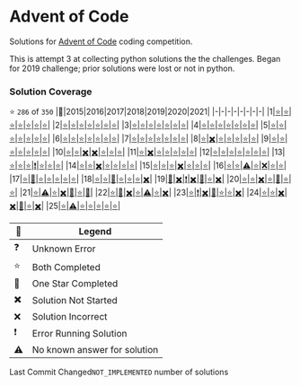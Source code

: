 # Advent of Code
Solutions for [Advent of Code](https://adventofcode.com/) coding competition.

This is attempt 3 at collecting python solutions the the challenges. Began for 2019 challenge; prior solutions were lost or not in python.

### Solution Coverage
:star: `286` of `350`
|:christmas_tree:|2015|2016|2017|2018|2019|2020|2021|
|-|-|-|-|-|-|-|-|
|1|[:star:](http://adventofcode.com/2015/day/1)|[:star:](http://adventofcode.com/2016/day/1)|[:star:](http://adventofcode.com/2017/day/1)|[:star:](http://adventofcode.com/2018/day/1)|[:star:](http://adventofcode.com/2019/day/1)|[:star:](http://adventofcode.com/2020/day/1)|[:star:](http://adventofcode.com/2021/day/1)|
|2|[:star:](http://adventofcode.com/2015/day/2)|[:star:](http://adventofcode.com/2016/day/2)|[:star:](http://adventofcode.com/2017/day/2)|[:star:](http://adventofcode.com/2018/day/2)|[:star:](http://adventofcode.com/2019/day/2)|[:star:](http://adventofcode.com/2020/day/2)|[:star:](http://adventofcode.com/2021/day/2)|
|3|[:star:](http://adventofcode.com/2015/day/3)|[:star:](http://adventofcode.com/2016/day/3)|[:star:](http://adventofcode.com/2017/day/3)|[:star:](http://adventofcode.com/2018/day/3)|[:star:](http://adventofcode.com/2019/day/3)|[:star:](http://adventofcode.com/2020/day/3)|[:star:](http://adventofcode.com/2021/day/3)|
|4|[:star:](http://adventofcode.com/2015/day/4)|[:star:](http://adventofcode.com/2016/day/4)|[:star:](http://adventofcode.com/2017/day/4)|[:star:](http://adventofcode.com/2018/day/4)|[:star:](http://adventofcode.com/2019/day/4)|[:star:](http://adventofcode.com/2020/day/4)|[:star:](http://adventofcode.com/2021/day/4)|
|5|[:star:](http://adventofcode.com/2015/day/5)|[:star:](http://adventofcode.com/2016/day/5)|[:star:](http://adventofcode.com/2017/day/5)|[:star:](http://adventofcode.com/2018/day/5)|[:star:](http://adventofcode.com/2019/day/5)|[:star:](http://adventofcode.com/2020/day/5)|[:star:](http://adventofcode.com/2021/day/5)|
|6|[:star:](http://adventofcode.com/2015/day/6)|[:star:](http://adventofcode.com/2016/day/6)|[:star:](http://adventofcode.com/2017/day/6)|[:star:](http://adventofcode.com/2018/day/6)|[:star:](http://adventofcode.com/2019/day/6)|[:star:](http://adventofcode.com/2020/day/6)|[:star:](http://adventofcode.com/2021/day/6)|
|7|[:star:](http://adventofcode.com/2015/day/7)|[:star:](http://adventofcode.com/2016/day/7)|[:star:](http://adventofcode.com/2017/day/7)|[:star:](http://adventofcode.com/2018/day/7)|[:star:](http://adventofcode.com/2019/day/7)|[:star:](http://adventofcode.com/2020/day/7)|[:star:](http://adventofcode.com/2021/day/7)|
|8|[:star:](http://adventofcode.com/2015/day/8)|[:heavy_multiplication_x:](http://adventofcode.com/2016/day/8)|[:star:](http://adventofcode.com/2017/day/8)|[:star:](http://adventofcode.com/2018/day/8)|[:star:](http://adventofcode.com/2019/day/8)|[:star:](http://adventofcode.com/2020/day/8)|[:star:](http://adventofcode.com/2021/day/8)|
|9|[:star:](http://adventofcode.com/2015/day/9)|[:star:](http://adventofcode.com/2016/day/9)|[:star:](http://adventofcode.com/2017/day/9)|[:star:](http://adventofcode.com/2018/day/9)|[:star:](http://adventofcode.com/2019/day/9)|[:star:](http://adventofcode.com/2020/day/9)|[:star:](http://adventofcode.com/2021/day/9)|
|10|[:star:](http://adventofcode.com/2015/day/10)|[:star:](http://adventofcode.com/2016/day/10)|[:heavy_multiplication_x:](http://adventofcode.com/2017/day/10)|[:heavy_multiplication_x:](http://adventofcode.com/2018/day/10)|[:star:](http://adventofcode.com/2019/day/10)|[:star:](http://adventofcode.com/2020/day/10)|[:star:](http://adventofcode.com/2021/day/10)|
|11|[:star:](http://adventofcode.com/2015/day/11)|[:heavy_multiplication_x:](http://adventofcode.com/2016/day/11)|[:star:](http://adventofcode.com/2017/day/11)|[:star:](http://adventofcode.com/2018/day/11)|[:star:](http://adventofcode.com/2019/day/11)|[:star:](http://adventofcode.com/2020/day/11)|[:star:](http://adventofcode.com/2021/day/11)|
|12|[:star:](http://adventofcode.com/2015/day/12)|[:star:](http://adventofcode.com/2016/day/12)|[:star:](http://adventofcode.com/2017/day/12)|[:star:](http://adventofcode.com/2018/day/12)|[:star:](http://adventofcode.com/2019/day/12)|[:star:](http://adventofcode.com/2020/day/12)|[:star:](http://adventofcode.com/2021/day/12)|
|13|[:star:](http://adventofcode.com/2015/day/13)|[:star:](http://adventofcode.com/2016/day/13)|[:star:](http://adventofcode.com/2017/day/13)|[:exclamation:](http://adventofcode.com/2018/day/13)|[:star:](http://adventofcode.com/2019/day/13)|[:star:](http://adventofcode.com/2020/day/13)|[:star:](http://adventofcode.com/2021/day/13)|
|14|[:star:](http://adventofcode.com/2015/day/14)|[:star:](http://adventofcode.com/2016/day/14)|[:heavy_multiplication_x:](http://adventofcode.com/2017/day/14)|[:star:](http://adventofcode.com/2018/day/14)|[:star:](http://adventofcode.com/2019/day/14)|[:star:](http://adventofcode.com/2020/day/14)|[:star:](http://adventofcode.com/2021/day/14)|
|15|[:star:](http://adventofcode.com/2015/day/15)|[:star:](http://adventofcode.com/2016/day/15)|[:star:](http://adventofcode.com/2017/day/15)|[:heavy_multiplication_x:](http://adventofcode.com/2018/day/15)|[:star:](http://adventofcode.com/2019/day/15)|[:star:](http://adventofcode.com/2020/day/15)|[:star:](http://adventofcode.com/2021/day/15)|
|16|[:star:](http://adventofcode.com/2015/day/16)|[:star:](http://adventofcode.com/2016/day/16)|[:warning:](http://adventofcode.com/2017/day/16)|[:star:](http://adventofcode.com/2018/day/16)|[:x:](http://adventofcode.com/2019/day/16)|[:star:](http://adventofcode.com/2020/day/16)|[:star:](http://adventofcode.com/2021/day/16)|
|17|[:star:](http://adventofcode.com/2015/day/17)|[:low_brightness:](http://adventofcode.com/2016/day/17)|[:star:](http://adventofcode.com/2017/day/17)|[:star:](http://adventofcode.com/2018/day/17)|[:star:](http://adventofcode.com/2019/day/17)|[:star:](http://adventofcode.com/2020/day/17)|[:star:](http://adventofcode.com/2021/day/17)|
|18|[:star:](http://adventofcode.com/2015/day/18)|[:star:](http://adventofcode.com/2016/day/18)|[:low_brightness:](http://adventofcode.com/2017/day/18)|[:star:](http://adventofcode.com/2018/day/18)|[:star:](http://adventofcode.com/2019/day/18)|[:star:](http://adventofcode.com/2020/day/18)|[:heavy_multiplication_x:](http://adventofcode.com/2021/day/18)|
|19|[:low_brightness:](http://adventofcode.com/2015/day/19)|[:heavy_multiplication_x:](http://adventofcode.com/2016/day/19)|[:exclamation:](http://adventofcode.com/2017/day/19)|[:heavy_multiplication_x:](http://adventofcode.com/2018/day/19)|[:low_brightness:](http://adventofcode.com/2019/day/19)|[:star:](http://adventofcode.com/2020/day/19)|[:heavy_multiplication_x:](http://adventofcode.com/2021/day/19)|
|20|[:star:](http://adventofcode.com/2015/day/20)|[:star:](http://adventofcode.com/2016/day/20)|[:heavy_multiplication_x:](http://adventofcode.com/2017/day/20)|[:star:](http://adventofcode.com/2018/day/20)|[:low_brightness:](http://adventofcode.com/2019/day/20)|[:star:](http://adventofcode.com/2020/day/20)|[:star:](http://adventofcode.com/2021/day/20)|
|21|[:star:](http://adventofcode.com/2015/day/21)|[:warning:](http://adventofcode.com/2016/day/21)|[:star:](http://adventofcode.com/2017/day/21)|[:heavy_multiplication_x:](http://adventofcode.com/2018/day/21)|[:low_brightness:](http://adventofcode.com/2019/day/21)|[:star:](http://adventofcode.com/2020/day/21)|[:low_brightness:](http://adventofcode.com/2021/day/21)|
|22|[:star:](http://adventofcode.com/2015/day/22)|[:low_brightness:](http://adventofcode.com/2016/day/22)|[:heavy_multiplication_x:](http://adventofcode.com/2017/day/22)|[:star:](http://adventofcode.com/2018/day/22)|[:warning:](http://adventofcode.com/2019/day/22)|[:star:](http://adventofcode.com/2020/day/22)|[:heavy_multiplication_x:](http://adventofcode.com/2021/day/22)|
|23|[:star:](http://adventofcode.com/2015/day/23)|[:exclamation:](http://adventofcode.com/2016/day/23)|[:heavy_multiplication_x:](http://adventofcode.com/2017/day/23)|[:low_brightness:](http://adventofcode.com/2018/day/23)|[:star:](http://adventofcode.com/2019/day/23)|[:star:](http://adventofcode.com/2020/day/23)|[:heavy_multiplication_x:](http://adventofcode.com/2021/day/23)|
|24|[:star:](http://adventofcode.com/2015/day/24)|[:star:](http://adventofcode.com/2016/day/24)|[:heavy_multiplication_x:](http://adventofcode.com/2017/day/24)|[:heavy_multiplication_x:](http://adventofcode.com/2018/day/24)|[:low_brightness:](http://adventofcode.com/2019/day/24)|[:star:](http://adventofcode.com/2020/day/24)|[:heavy_multiplication_x:](http://adventofcode.com/2021/day/24)|
|25|[:star:](http://adventofcode.com/2015/day/25)|[:warning:](http://adventofcode.com/2016/day/25)|[:star:](http://adventofcode.com/2017/day/25)|[:star:](http://adventofcode.com/2018/day/25)|[:star:](http://adventofcode.com/2019/day/25)|[:star:](http://adventofcode.com/2020/day/25)|[:star:](http://adventofcode.com/2021/day/25)|

|:santa:|Legend|
|-|-|
|:question:|Unknown Error|
|:star:|Both Completed|
|:low_brightness:|One Star Completed|
|:heavy_multiplication_x:|Solution Not Started|
|:x:|Solution Incorrect|
|:exclamation:|Error Running Solution|
|:warning:|No known answer for solution|

Last Commit Changed`NOT_IMPLEMENTED` number of solutions


























































































































































































